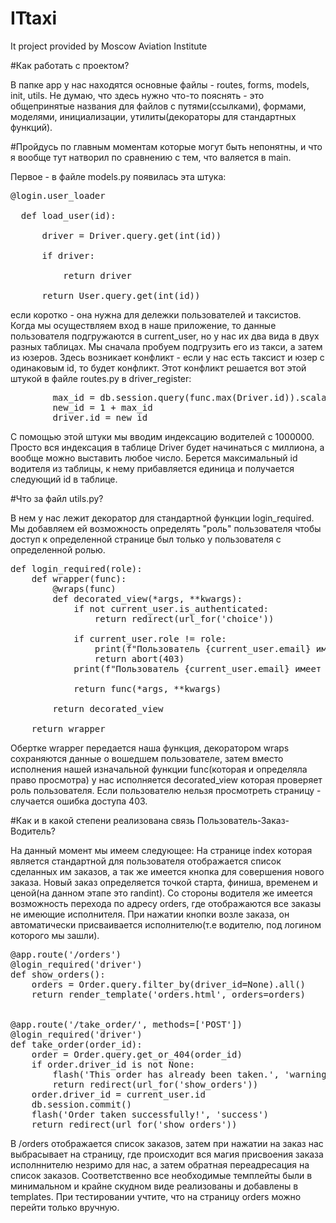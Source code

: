 # ITtaxi
It project provided by Moscow Aviation Institute

#Как работать с проектом?

В папке app у нас находятся основные файлы - routes, forms, models, init, utils. Не думаю, что здесь нужно что-то пояснять - это общепринятые названия для файлов с путями(ссылками), формами, моделями, инициализации, утилиты(декораторы для стандартных функций). 

#Пройдусь по главным моментам которые могут быть непонятны, и что я вообще тут натворил по сравнению с тем, что валяется в main.

Первое - в файле models.py появилась эта штука:


  <pre>@login.user_loader

  def load_user(id):
    
      driver = Driver.query.get(int(id))
    
      if driver:
        
          return driver
    
      return User.query.get(int(id))</pre>

если коротко - она нужна для дележки пользователей и таксистов. Когда мы осуществляем вход в наше приложение, то данные пользователя подгружаются в current_user, но у нас их два вида в двух разных таблицах. Мы сначала пробуем подгрузить его из такси, а затем из юзеров. Здесь возникает конфликт - если у нас есть таксист и юзер с одинаковым id, то будет конфликт. Этот конфликт решается вот этой штукой в файле routes.py в driver_register:

<pre>
        max_id = db.session.query(func.max(Driver.id)).scalar() or 0
        new_id = 1 + max_id
        driver.id = new_id
</pre>

С помощью этой штуки мы вводим индексацию водителей с 1000000. Просто вся индексация в таблице Driver будет начинаться с миллиона, а вообще можно выставить любое число. Берется максимальный id водителя из таблицы, к нему прибавляется единица и получается следующий id в таблице.

#Что за файл utils.py?

В нем у нас лежит декоратор для стандартной функции login_required. Мы добавляем ей возможность определять "роль" пользователя чтобы доступ к определенной странице был только у пользователя с определенной ролью. 
<pre>def login_required(role):
    def wrapper(func):
        @wraps(func)
        def decorated_view(*args, **kwargs):
            if not current_user.is_authenticated:
                return redirect(url_for('choice'))

            if current_user.role != role:
                print(f"Пользователь {current_user.email} имеет роль {current_user.role}, а ожидалось {role}")
                return abort(403)
            print(f"Пользователь {current_user.email} имеет роль {current_user.role}, а ожидалось {role}")

            return func(*args, **kwargs)

        return decorated_view

    return wrapper</pre>

Обертке wrapper передается наша функция, декоратором wraps сохраняются данные о вошедшем пользователе, затем вместо исполнения нашей изначальной функции func(которая и определяла право просмотра) у нас исполняется decorated_view которая проверяет роль пользователя. Если пользователю нельзя просмотреть страницу - случается ошибка доступа 403.


#Как и в какой степени реализована связь Пользователь-Заказ-Водитель?

На данный момент мы имеем следующее: На странице index которая является стандартной для пользователя отображается список сделанных им заказов, а так же имеется кнопка для совершения нового заказа. Новый заказ определяется точкой старта, финиша, временем и ценой(на данном этапе это randint). Со стороны водителя же имеется возможность перехода по адресу orders, где отображаются все заказы не имеющие исполнителя. При нажатии кнопки возле заказа, он автоматически присваивается исполнителю(т.е водителю, под логином которого мы зашли). 

<pre>@app.route('/orders')
@login_required('driver')
def show_orders():
    orders = Order.query.filter_by(driver_id=None).all()
    return render_template('orders.html', orders=orders)


@app.route('/take_order/<int:order_id>', methods=['POST'])
@login_required('driver')
def take_order(order_id):
    order = Order.query.get_or_404(order_id)
    if order.driver_id is not None:
        flash('This order has already been taken.', 'warning')
        return redirect(url_for('show_orders'))
    order.driver_id = current_user.id
    db.session.commit()
    flash('Order taken successfully!', 'success')
    return redirect(url_for('show_orders'))</pre>

В /orders отображается список заказов, затем при нажатии на заказ нас выбрасывает на страницу, где происходит вся магия присвоения заказа исполннителю незримо для нас, а затем обратная переадресация на список заказов. 
Соответственно все необходимые темплейты были в минимальном и крайне скудном виде реализованы и добавлены в templates. При тестировании учтите, что на страницу orders можно перейти только вручную.
